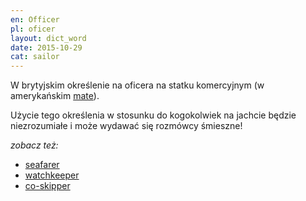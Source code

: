 ```yaml
---
en: Officer
pl: oficer
layout: dict_word
date: 2015-10-29
cat: sailor
---
```


W brytyjskim określenie na oficera na statku komercyjnym (w amerykańskim [mate](/dict/m/mate/)).   

Użycie tego określenia w stosunku do kogokolwiek na jachcie będzie niezrozumiałe i może wydawać się rozmówcy śmieszne!

*zobacz też:*

* [seafarer](/dict/s/seafarer/)
* [watchkeeper](/dict/w/watchkeeper/)
* [co-skipper](/dict/c/co-skipper/)